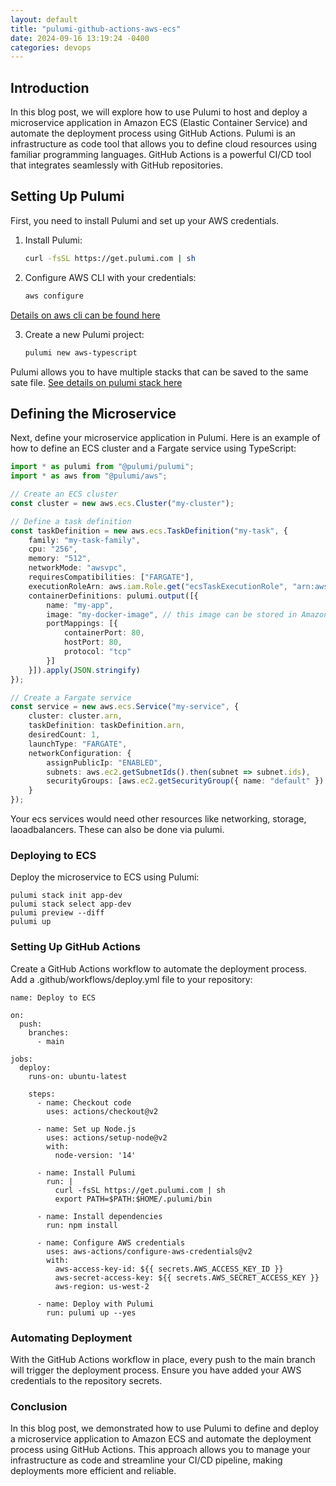 ```yaml
---
layout: default
title: "pulumi-github-actions-aws-ecs"
date: 2024-09-16 13:19:24 -0400
categories: devops
---
```


## Introduction

In this blog post, we will explore how to use Pulumi to host and deploy a microservice application in Amazon ECS (Elastic Container Service) and automate the deployment process using GitHub Actions. Pulumi is an infrastructure as code tool that allows you to define cloud resources using familiar programming languages. GitHub Actions is a powerful CI/CD tool that integrates seamlessly with GitHub repositories.

## Setting Up Pulumi

First, you need to install Pulumi and set up your AWS credentials.

1. Install Pulumi:
    ```bash
    curl -fsSL https://get.pulumi.com | sh
    ```

2. Configure AWS CLI with your credentials:
    ```bash
    aws configure
    ```
  [Details on aws cli can be found here](https://aws.amazon.com/cli/)

3. Create a new Pulumi project:
    ```bash
    pulumi new aws-typescript
    ```
  Pulumi allows you to have multiple stacks that can be saved to the same sate file. 
  [See details on pulumi stack here ](https://www.pulumi.com/docs/iac/concepts/stacks/)
## Defining the Microservice

Next, define your microservice application in Pulumi. Here is an example of how to define an ECS cluster and a Fargate service using TypeScript:

```typescript
import * as pulumi from "@pulumi/pulumi";
import * as aws from "@pulumi/aws";

// Create an ECS cluster
const cluster = new aws.ecs.Cluster("my-cluster");

// Define a task definition
const taskDefinition = new aws.ecs.TaskDefinition("my-task", {
    family: "my-task-family",
    cpu: "256",
    memory: "512",
    networkMode: "awsvpc",
    requiresCompatibilities: ["FARGATE"],
    executionRoleArn: aws.iam.Role.get("ecsTaskExecutionRole", "arn:aws:iam::123456789012:role/ecsTaskExecutionRole").arn,
    containerDefinitions: pulumi.output([{
        name: "my-app",
        image: "my-docker-image", // this image can be stored in Amazon ECR
        portMappings: [{
            containerPort: 80,
            hostPort: 80,
            protocol: "tcp"
        }]
    }]).apply(JSON.stringify)
});

// Create a Fargate service
const service = new aws.ecs.Service("my-service", {
    cluster: cluster.arn,
    taskDefinition: taskDefinition.arn,
    desiredCount: 1,
    launchType: "FARGATE",
    networkConfiguration: {
        assignPublicIp: "ENABLED",
        subnets: aws.ec2.getSubnetIds().then(subnet => subnet.ids),
        securityGroups: [aws.ec2.getSecurityGroup({ name: "default" }).then(sg => sg.id)]
    }
});

```
Your ecs services would need other resources like networking, storage, laoadbalancers. These can also be done via pulumi. 

### Deploying to ECS

Deploy the microservice to ECS using Pulumi:

```
pulumi stack init app-dev
pulumi stack select app-dev
pulumi preview --diff
pulumi up
```

### Setting Up GitHub Actions

Create a GitHub Actions workflow to automate the deployment process. Add a .github/workflows/deploy.yml file to your repository:

```
name: Deploy to ECS

on:
  push:
    branches:
      - main

jobs:
  deploy:
    runs-on: ubuntu-latest

    steps:
      - name: Checkout code
        uses: actions/checkout@v2

      - name: Set up Node.js
        uses: actions/setup-node@v2
        with:
          node-version: '14'

      - name: Install Pulumi
        run: |
          curl -fsSL https://get.pulumi.com | sh
          export PATH=$PATH:$HOME/.pulumi/bin

      - name: Install dependencies
        run: npm install

      - name: Configure AWS credentials
        uses: aws-actions/configure-aws-credentials@v2
        with:
          aws-access-key-id: ${{ secrets.AWS_ACCESS_KEY_ID }}
          aws-secret-access-key: ${{ secrets.AWS_SECRET_ACCESS_KEY }}
          aws-region: us-west-2

      - name: Deploy with Pulumi
        run: pulumi up --yes
```

### Automating Deployment
With the GitHub Actions workflow in place, every push to the main branch will trigger the deployment process. Ensure you have added your AWS credentials to the repository secrets.

### Conclusion
In this blog post, we demonstrated how to use Pulumi to define and deploy a microservice application to Amazon ECS and automate the deployment process using GitHub Actions. This approach allows you to manage your infrastructure as code and streamline your CI/CD pipeline, making deployments more efficient and reliable.